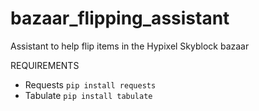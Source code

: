 # bazaar_flipping_assistant
Assistant to help flip items in the Hypixel Skyblock bazaar

REQUIREMENTS
- Requests `pip install requests`
- Tabulate `pip install tabulate`
